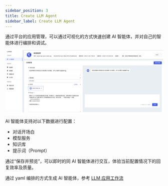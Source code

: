 ```yaml
---
sidebar_position: 3
title: Create LLM Agent
sidebar_label: Create LLM Agent
---
```


通过平台的应用管理，可以通过可视化的方式快速创建 AI 智能体，并对自己的智能体进行编排和调试。

![](./images/2024-01-05-17-11-41.png)

AI 智能体支持对以下数据进行配置：
* 对话开场白
* 模型服务
* 知识库
* 提示词（Prompt）

通过“保存并预览”，可以即时的同 AI 智能体进行交互，体验当前配置情况下的回复效率及质量。

通过 yaml 编排的方式生成 AI 智能体，参考 [LLM 应用工作流](../Scenarios/llm-app-workflow-llmchain.md)